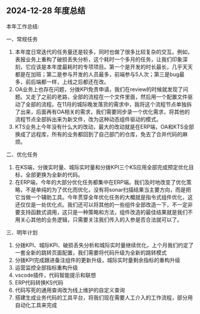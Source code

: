 ## 2024-12-28 年度总结

本年工作总结:

一、常规任务

1. 本年度日常迭代的任务量还是较多，同时也做了很多比较复杂的交互。例如，表报业务上重构了破损丢失分析，这个耗时一个多月的任务，让我们印象深刻，它应该是本年度最耗时的专项项目。第一个是开发的时长最长，几乎天天都是在加班；第二是参与开发的人员最多，前端参与5人次；第三是bug最多，前后端都一样，上线之后都还在改。
2. OA业务上也存在问题，分拨KPI免责申请，我们在review的时候就发现了问题。又走了之前的老路，全部的流程在一个文件里面，然后用一个配置文件驱动了全部的流程。在11月的城际晚发落货的需求中，我将这个流程节点单独拆了出来，后面再有OA相关的需求，我们需要同步录一个优化需求，将其他的流程节点全部拆出来为新文件，改为这种动态组件驱动的模式。
3. KTS业务上今年没有什么大的改动，最大的改动就是在ERP端，OA和KTS全部换成了远程库，所有的业务都回到了自己部门的仓库，免去了合并代码的麻烦。

二、优化任务

1. 在KS端，分拨实时量、城际实时量和分拨KPI三个KS应用全部完成预定优化目标，全部更换为全新的代码。
2. 在ERP端，今年的大部分优化任务都集中在ERP端。我们及时地改变了优化策略，不是单纯的为了优化而优化，没有将sonar扫描结果当主要方向，而是把它当做一个辅助工具。今年贯穿全年优化任务的大概就是指令式组件优化，这还仅仅是一处优化点。我们还可以将其他的一些组件全部改造一下，不一定非要支持函数式调用，这只是一种策略和方法，组件改造的最佳结果就是我们不用关心其他的业务逻辑，只需要关注我们传入的入参是否合法就可以了。

三、明年计划

1. 分拨KPI、城际KPI、破损丢失分析和城际实时量继续优化，上个月我们约定了一套全新的跳转页面配置，我们需要将代码升级为全新的跳转模式
2. 分拨KPI完成跟进备注组件的更新升级，城际实时量剩余指标的重构升级
3. 运营监控全部指标重构升级
4. vscode插件，代码智能提示和联想
5. ERP代码转换KS代码
6. 代码写死的通用查询改为线上维护的自定义查询
7. 搭建生成业务代码的工具平台，将我们现在需要人工介入的工作流程，部分用自动化工具来完成